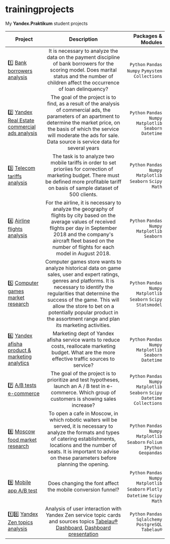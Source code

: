 # trainingprojects

My **Yandex.Praktikum** student projects

| **Project** | **Description** | **Packages & Modules**|
|----------------|:---------:|----------------:|
| :one: [Bank borrowers analysis](https://github.com/OlegSoluyanov/mytrainingprojects/blob/0df41945bfe7b9653a2fa9eac834bada2347e8c0/bank_debitors_liability_analysis.ipynb) | It is necessary to analyze the data on the payment discipline of bank borrowers for the scoring model. Does marital status and the number of children affect the occurrence of loan delinquency? | ```Python``` ```Pandas``` ```Numpy``` ```Pymystem``` ```Collections``` |
| :two: [Yandex Real Estate commercial ads analysis](https://github.com/OlegSoluyanov/mytrainingprojects/blob/49d21ad43c45f45c6987adad894b88d0c16e632a/real_estate_ads_in_spb_analysis.ipynb) | The goal of the project is to find, as a result of the analysis of commercial ads, the parameters of an apartment to determine the market price, on the basis of which the service will moderate the ads for sale. Data source is service data for several years | ```Python``` ```Pandas``` ```Numpy``` ```Matplotlib``` ```Seaborn``` ```Datetime``` |
| :three:  [Telecom tariffs analysis](https://github.com```/OlegSoluyanov/mytrainingprojects/blob/main/real_estate_ads_in_spb_analysis.ipynb) | The task is to analyze two mobile tariffs in order to set prioriies for correction of marketing budget. There must be defined more profitable tariff on basis of sample dataset of 500 clients. | ```Python``` ```Pandas``` ```Numpy``` ```Matplotlib``` ```Seaborn``` ```Scipy Math``` |
| :four: [Airline flights analysis](https://github.com/OlegSoluyanov/mytrainingprojects/blob/main/Airline_flights_analisys.ipynb) | For the airline, it is necessary to analyze the geography of flights by city based on the average values ​​of received flights per day in September 2018 and the company's aircraft fleet based on the number of flights for each model in August 2018. | ```Python``` ```Pandas``` ```Numpy``` ```Matplotlib``` ```Seaborn``` |
| :five:  [Computer games market research](https://github.com/OlegSoluyanov/mytrainingprojects/blob/main/Computer_games_market_analisys.ipynb) | Сomputer games store wants to analyze historical data on game sales, user and expert ratings, genres and platforms. It is necessary to identify the regularities that determine the success of the game. This will allow the store to bet on a potentially popular product in the assortment range and plan its marketing activities. | ```Python``` ```Pandas``` ```Numpy``` ```Matplotlib``` ```Seaborn``` ```Scipy``` ```Statsmodel``` |
| :six: [Yandex afisha product & marketing analytics](https://github.com/OlegSoluyanov/mytrainingprojects/blob/main/Yandex_afisha_product_%26_marketing_analytics.ipynb) | Marketing dept of Yandex afisha service wants to reduce costs, reallocate marketing budget. What are the more effective traffic sources to service? | ```Python``` ```Pandas``` ```Numpy``` ```Matplotlib``` ```Seaborn``` ```Datetime``` |
| :seven: [A/B tests e-commerce](https://github.com/OlegSoluyanov/mytrainingprojects/blob/main/E_commerce_ab_tests.ipynb) | The goal of the project is to prioritize and test hypotheses, launch an A / B test in e-commerce. Which group of customers is showing sales increase? | ```Python``` ```Pandas``` ```Numpy``` ```Matplotlib``` ```Seaborn``` ```Scipy Datetime``` ```Collections``` |
| :eight:  [Moscow food market research](https://github.com/OlegSoluyanov/mytrainingprojects/blob/main/Moscow_food_market_research.ipynb) | To open a cafe in Moscow, in which robotic waiters will be served, it is necessary to analyze the formats and types of catering establishments, locations and the number of seats. It is important to advise on these parameters before planning the opening. | ```Python``` ```Pandas``` ```Numpy``` ```Matplotlib``` ```Seaborn``` ```Folium``` ```IPython``` ```Geopandas``` |
| :nine: [Mobile app A/B test](https://github.com/OlegSoluyanov/mytrainingprojects/blob/main/Mobile_app_ab_test.ipynb) | Does changing the font affect the mobile conversion funnel? | ```Python``` ```Pandas``` ```Numpy``` ```Matplotlib``` ```Seaborn``` ```Plotly``` ```Datetime``` ```Scipy``` ```Math``` |
| :one::zero: [Yandex Zen topics analysis](https://github.com/OlegSoluyanov/mytrainingprojects/blob/main/Pandas_db_connection.ipynb) | Analysis of user interaction with Yandex Zen service topic cards and sources topics [Tabelau® Dashboard](https://public.tableau.com/app/profile/oleg8164/viz/Zen_dashboard_16286797022760/Dashboard1?publish=yes), [Dashboard presentation](https://drive.google.com/file/d/1koKNXRVofuBs7c-Nq9zlmncq8geJXFqQ/view?usp=sharing) | ```Python``` ```Pandas``` ```Sqlalchemy``` ```PostgreSQL``` ```Tabelau®``` |
